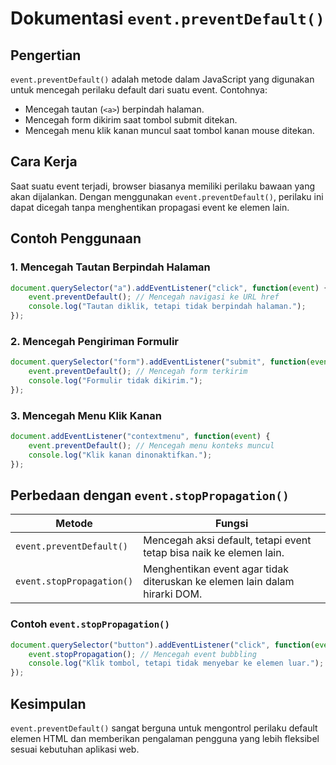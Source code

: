 # Dokumentasi `event.preventDefault()`

## Pengertian

`event.preventDefault()` adalah metode dalam JavaScript yang digunakan untuk mencegah perilaku default dari suatu event. Contohnya:

- Mencegah tautan (`<a>`) berpindah halaman.
- Mencegah form dikirim saat tombol submit ditekan.
- Mencegah menu klik kanan muncul saat tombol kanan mouse ditekan.

## Cara Kerja

Saat suatu event terjadi, browser biasanya memiliki perilaku bawaan yang akan dijalankan. Dengan menggunakan `event.preventDefault()`, perilaku ini dapat dicegah tanpa menghentikan propagasi event ke elemen lain.

## Contoh Penggunaan

### 1. Mencegah Tautan Berpindah Halaman

```javascript
document.querySelector("a").addEventListener("click", function(event) {
    event.preventDefault(); // Mencegah navigasi ke URL href
    console.log("Tautan diklik, tetapi tidak berpindah halaman.");
});
```

### 2. Mencegah Pengiriman Formulir

```javascript
document.querySelector("form").addEventListener("submit", function(event) {
    event.preventDefault(); // Mencegah form terkirim
    console.log("Formulir tidak dikirim.");
});
```

### 3. Mencegah Menu Klik Kanan

```javascript
document.addEventListener("contextmenu", function(event) {
    event.preventDefault(); // Mencegah menu konteks muncul
    console.log("Klik kanan dinonaktifkan.");
});
```

## Perbedaan dengan `event.stopPropagation()`

| Metode                  | Fungsi |
|-------------------------|--------|
| `event.preventDefault()` | Mencegah aksi default, tetapi event tetap bisa naik ke elemen lain. |
| `event.stopPropagation()` | Menghentikan event agar tidak diteruskan ke elemen lain dalam hirarki DOM. |

### Contoh `event.stopPropagation()`

```javascript
document.querySelector("button").addEventListener("click", function(event) {
    event.stopPropagation(); // Mencegah event bubbling
    console.log("Klik tombol, tetapi tidak menyebar ke elemen luar.");
});
```

## Kesimpulan

`event.preventDefault()` sangat berguna untuk mengontrol perilaku default elemen HTML dan memberikan pengalaman pengguna yang lebih fleksibel sesuai kebutuhan aplikasi web.

